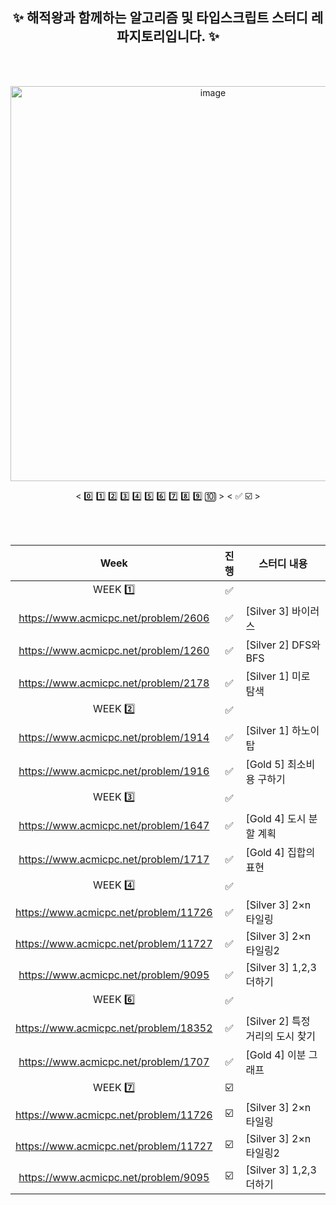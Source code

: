 <div align="center">

<br/><br/>

## ✨ 해적왕과 함께하는 알고리즘 및 타입스크립트 스터디 레파지토리입니다. ✨

<br/><br/>
  
<img width="632" alt="image" src="https://user-images.githubusercontent.com/58665661/184159806-98bcf0a9-3719-4af1-a048-14ea6d15994c.png">

< 0️⃣ 1️⃣ 2️⃣ 3️⃣ 4️⃣ 5️⃣ 6️⃣ 7️⃣ 8️⃣ 9️⃣ 🔟 >
< ✅ ☑️ >


<br/><br/>

| Week | 진행 | 스터디 내용 
| :----: | :---: | ----------- 
|   WEEK 1️⃣   | ✅ | 
|  https://www.acmicpc.net/problem/2606 | ✅ | [Silver 3] 바이러스
|  https://www.acmicpc.net/problem/1260 | ✅ | [Silver 2] DFS와 BFS
|  https://www.acmicpc.net/problem/2178 | ✅ | [Silver 1] 미로 탐색
|  WEEK 2️⃣ | ✅ |  |
|  https://www.acmicpc.net/problem/1914 | ✅ | [Silver 1] 하노이 탑
|  https://www.acmicpc.net/problem/1916 | ✅ | [Gold 5] 최소비용 구하기
|  WEEK 3️⃣ | ✅ |  |
|  https://www.acmicpc.net/problem/1647 | ✅ | [Gold 4] 도시 분할 계획
|  https://www.acmicpc.net/problem/1717 | ✅ | [Gold 4] 집합의 표현
|  WEEK 4️⃣ | ✅ |  |
|  https://www.acmicpc.net/problem/11726 | ✅ | [Silver 3] 2×n 타일링
|  https://www.acmicpc.net/problem/11727 | ✅ | [Silver 3] 2×n 타일링2
|  https://www.acmicpc.net/problem/9095 | ✅ | [Silver 3] 1,2,3 더하기
|  WEEK 6️⃣ | ✅ |  |
|  https://www.acmicpc.net/problem/18352 | ✅ | [Silver 2] 특정 거리의 도시 찾기
|  https://www.acmicpc.net/problem/1707 | ✅ | [Gold 4] 이분 그래프
|  WEEK 7️⃣ | ☑️ |  |
|  https://www.acmicpc.net/problem/11726 | ☑️ | [Silver 3] 2×n 타일링
|  https://www.acmicpc.net/problem/11727 | ☑️ | [Silver 3] 2×n 타일링2
|  https://www.acmicpc.net/problem/9095 | ☑️ | [Silver 3] 1,2,3 더하기


<br/>

</div>
